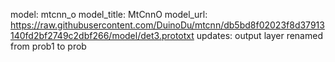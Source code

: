 model: mtcnn_o
model_title: MtCnnO
model_url: https://raw.githubusercontent.com/DuinoDu/mtcnn/db5bd8f02023f8d37913140fd2bf2749c2dbf266/model/det3.prototxt
updates: output layer renamed from prob1 to prob
